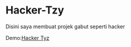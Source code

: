 # Hacker-Tzy
<p>Disini saya membuat projek gabut seperti hacker</p>
Demo:<a href="https://rain.denngrh.repl.co/">Hacker Tyz</a>

